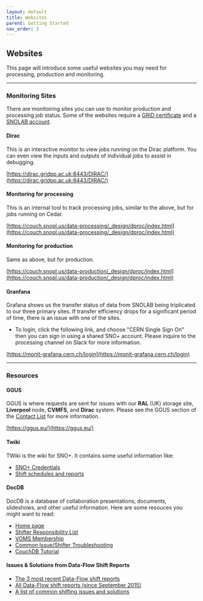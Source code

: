 ```yaml
---
layout: default
title: Websites
parent: Getting Started
nav_order: 3
---
```


## Websites

This page will introduce some useful websites you may need for processing, production and monitoring.

---

### **Monitoring Sites**
There are monitoiring sites you can use to monitor production and processing job status. Some of the websites require a [GRID certificate](./tools.md#grid-certificate) and a [SNOLAB account](./account.md#snolab).

#### **Dirac**
This is an interactive monitor to view jobs running on the Dirac platform. You can even view the inputs and outputs of individual jobs to assist in debugging.

[https://dirac.gridpp.ac.uk:8443/DIRAC/](https://dirac.gridpp.ac.uk:8443/DIRAC/)

#### **Monitoring for processing**
This is an internal tool to track processing jobs, similar to the above, but for jobs running on Cedar.

[https://couch.snopl.us/data-processing/_design/dproc/index.html](https://couch.snopl.us/data-processing/_design/dproc/index.html)

#### **Monitoring for production**
Same as above, but for production.

[https://couch.snopl.us/data-production/_design/dproc/index.html](https://couch.snopl.us/data-production/_design/dproc/index.html)

#### **Granfana**
Grafana shows us the transfer status of data from SNOLAB being triplicated to our three primary sites. If transfer efficiency drops for a significant period of time, there is an issue with one of the sites. 
* To login, click the following link, and choose "CERN Single Sign On" then you can sign in using a shared SNO+ account. Please inquire to the processing channel on Slack for more information.

[https://monit-grafana.cern.ch/login](https://monit-grafana.cern.ch/login)

---

### **Resources**

#### **GGUS**
GGUS is where requests are sent for issues with our **RAL** (UK) storage site, **Liverpool** node, **CVMFS**, and **Dirac** system. Please see the GGUS section of the [Contact List](../../communication/list.md) for more information.

[https://ggus.eu/](https://ggus.eu/)

#### **Twiki**
TWiki is the wiki for SNO+. It contains some useful information like:
* [SNO+ Credentials](https://www.snolab.ca/snoplus/TWiki/bin/view/Main/SystemPasswords)
* [Shift schedules and reports](https://www.snolab.ca/snoplus/TWiki/bin/view/DAQ/ProcessingShifts)

#### **DocDB**
DocDB is a database of collaboration presentations, documents, slideshows, and other useful information. Here are some resouces you might want to read:
* [Home page](https://www.snolab.ca/snoplus/private/DocDB/cgi/DocumentDatabase)
* [Shifter Responsibility List](https://docs.google.com/document/d/1Xko1J3ETjqFuRP1p_8660YQuBnY6dh_5X4irZpalVWU/edit)
* [VOMS Membership](https://www.snolab.ca/snoplus/private/DocDB/0052/005281/001/2018.08.06_voms_KEG.pdf)
* [Common Issue/Shifter Troubleshooting](https://www.snolab.ca/snoplus/private/DocDB/0059/005936/001/FS_Proc_Troubleshooting_8Aug.pdf)
* [CouchDB Tutorial](https://www.snolab.ca/snoplus/private/DocDB/0049/004937/001/2018-02-22_Land_dataflow_database.pdf)

#### **Issues & Solutions from Data-Flow Shift Reports**
* [The 3 most recent Data-Flow shift reports](https://www.snolab.ca/snoplus/TWiki/bin/view/DAQ/DataFlowReport)
* [All Data-Flow shift reports (since September 2015)](https://www.snolab.ca/snoplus/TWiki/bin/view/DAQ/ListOfAllDataFlowReports)
* [A list of common shifting issues and solutions](../../processing_solution/instruction.md)

